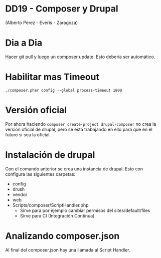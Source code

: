 # DD19 - Composer y Drupal
(Alberto Perez - Everis - Zaragoza)

# Dia a Dia

Hacer git pull y luego un composer update. Esto debería ser automático.

# Habilitar mas Timeout

```
./composer.phar config --global process-timeout 1800
```

# Versión oficial

Por ahora haciendo `composer create-project drupal-composer` no crea la versión oficial de drupal, pero se está trabajando en ello para que en el futuro si sea la oficial.

# Instalación de drupal

Con el comando anterior se crea una instancia de drupal. Esto con configura las siguientes carpetas:
 - config
 - drush 
 - vendor
 - web
 - Scripts/composer/ScriptHandler.php 
     - Sirve para por ejemplo cambiar permisos del sites/default/files
     - Sirve para CI (Integración Continua)

# Analizando composer.json

Al final del composer.json hay una llamada al Script Handler.









